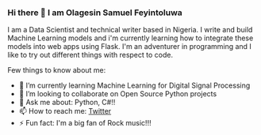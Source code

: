 ### Hi there 👋 I am Olagesin Samuel Feyintoluwa

  I am a Data Scientist and technical writer based in Nigeria. I write and build Machine Learning models and i'm currently learning how to integrate these models into web apps using Flask. I'm an adventurer in programming and I like to try out different things with respect to code.

  Few things to know about me:
- 🌱 I’m currently learning Machine Learning for Digital Signal Processing
- 👯 I’m looking to collaborate on Open Source Python projects
- 💬 Ask me about: Python, C#!!
- 📫 How to reach me: [Twitter](https://twitter.com/The_Olagesin)
- ⚡ Fun fact: I'm a big fan of Rock music!!!
